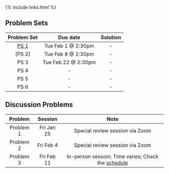 {% include links.html %}

## Problem Sets

|  Problem Set|    Due date        | Solution |
| :---:       |   :----:           |  :----:  |
| [PS 1](/)        |  Tue Feb 1 @ 2:30pm|-          |
| [PS 2]       |  Tue Feb 8 @ 2:30pm| -         |
| PS 3        |  Tue Feb 22 @ 2:30pm| -         |
| PS 4        |          -          |  -        |
| PS 5        |          -          | -
| PS 6        |          -           |-          |




## Discussion Problems

|  Problem  | Session | Note |
| :---:     |   :----:|  :----:  |
|  Problem 1  | Fri Jan 25 | Special review session via Zoom  |
|  Problem 2  | Fri Feb 4  | Special review session via Zoom    |
|  Problem 3  | Fri Feb 11  | In-person sessoin; Time varies; Check the [schedule](/discussion.md) |
